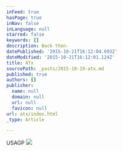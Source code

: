 ```yaml
---
inFeed: true
hasPage: true
inNav: false
inLanguage: null
starred: false
keywords: []
description: Back then-
datePublished: '2015-10-21T16:12:04.693Z'
dateModified: '2015-10-21T16:12:01.124Z'
title: ATx
sourcePath: _posts/2015-10-19-atx.md
published: true
authors: []
publisher:
  name: null
  domain: null
  url: null
  favicon: null
url: atx/index.html
_type: Article

---
```

USAGP
![](https://the-grid-user-content.s3-us-west-2.amazonaws.com/7323a5f2-7d84-4cac-9b21-5cd133883a09.jpg)